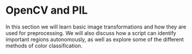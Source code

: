# OpenCV and PIL

In this section we will learn basic image transformations and how they are used for preprocessing.
We will also discuss how a script can identify important regions autonomously,
as well as explore some of the different methods of color classification.